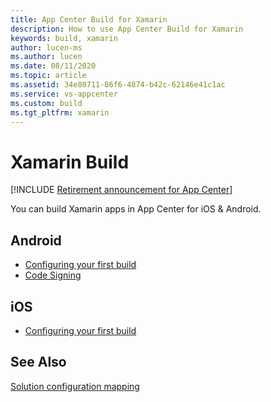 ```yaml
---
title: App Center Build for Xamarin
description: How to use App Center Build for Xamarin
keywords: build, xamarin
author: lucen-ms
ms.author: lucen
ms.date: 08/11/2020
ms.topic: article
ms.assetid: 34e80711-86f6-4874-b42c-62146e41c1ac
ms.service: vs-appcenter
ms.custom: build
ms.tgt_pltfrm: xamarin
---
```


# Xamarin Build

[!INCLUDE [Retirement announcement for App Center](~/includes/retirement.md)]

You can build Xamarin apps in App Center for iOS & Android.

## Android
- [Configuring your first build](android/index.md)
- [Code Signing](android/code-signing.md)

## iOS
- [Configuring your first build](ios/index.md)

## See Also
[Solution configuration mapping](solution-configuration-mappings.md)